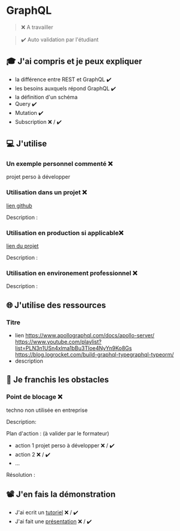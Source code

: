 # GraphQL

> ❌ A travailler

> ✔️ Auto validation par l'étudiant

## 🎓 J'ai compris et je peux expliquer

- la différence entre REST et GraphQL ✔️
- les besoins auxquels répond GraphQL ✔️
- la définition d'un schéma
- Query ✔️
- Mutation ✔️
- Subscription ❌ / ✔️

## 💻 J'utilise

### Un exemple personnel commenté ❌ 
projet perso à développer

### Utilisation dans un projet ❌ 

[lien github](...)

Description :

### Utilisation en production si applicable❌ 

[lien du projet](...)

Description :

### Utilisation en environement professionnel ❌ 

Description :

## 🌐 J'utilise des ressources

### Titre

- lien
https://www.apollographql.com/docs/apollo-server/
https://www.youtube.com/playlist?list=PLN3n1USn4xlma1bBu3Tloe4NyYn9Ko8Gs
https://blog.logrocket.com/build-graphql-typegraphql-typeorm/
- description

## 🚧 Je franchis les obstacles

### Point de blocage ❌ 
techno non utilisée en entreprise

Description:

Plan d'action : (à valider par le formateur)

- action 1  projet perso à développer ❌ / ✔️
- action 2 ❌ / ✔️
- ...

Résolution :

## 📽️ J'en fais la démonstration

- J'ai ecrit un [tutoriel](...) ❌ / ✔️
- J'ai fait une [présentation](...) ❌ / ✔️
